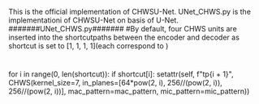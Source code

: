 This is the official implementation of CHWSU-Net. 
UNet_CHWS.py is the  implementationi of CHWSU-Net on basis of U-Net.
#######UNet_CHWS.py#######
#By default, four CHWS units are inserted into the shortcutpaths between the encoder and decoder as shortcut is set to [1, 1, 1, 1](each correspond to )
#
 for i in range(0, len(shortcut)):
            if shortcut[i]:
                setattr(self, f"tp{i + 1}", CHWS(kernel_size=7, in_planes=[64*pow(2, i), 256//(pow(2, i)), 256//(pow(2, i))], mac_pattern=mac_pattern, mic_pattern=mic_pattern))
